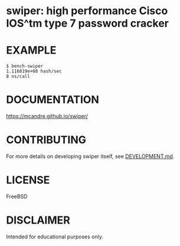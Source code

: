 # swiper: high performance Cisco IOS^tm type 7 password cracker

# EXAMPLE

```console
$ bench-swiper
1.116819e+08 hash/sec
8 ns/call
```

# DOCUMENTATION

https://mcandre.github.io/swiper/

# CONTRIBUTING

For more details on developing swiper itself, see [DEVELOPMENT.md](DEVELOPMENT.md).

# LICENSE

FreeBSD

# DISCLAIMER

Intended for educational purposes only.
